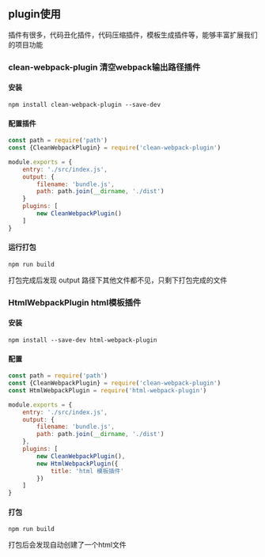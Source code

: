 ## plugin使用
插件有很多，代码丑化插件，代码压缩插件，模板生成插件等，能够丰富扩展我们的项目功能

### clean-webpack-plugin 清空webpack输出路径插件

#### 安装
```
npm install clean-webpack-plugin --save-dev
```

#### 配置插件
```js
const path = require('path')
const {CleanWebpackPlugin} = require('clean-webpack-plugin')

module.exports = {
    entry: './src/index.js',
    output: {
        filename: 'bundle.js',
        path: path.join(__dirname, './dist')
    }
    plugins: [
        new CleanWebpackPlugin()
    ]
}
```

#### 运行打包
```
npm run build
```
打包完成后发现 output 路径下其他文件都不见，只剩下打包完成的文件

### HtmlWebpackPlugin html模板插件

#### 安装
```
npm install --save-dev html-webpack-plugin
```

#### 配置
```js
const path = require('path')
const {CleanWebpackPlugin} = require('clean-webpack-plugin')
const HtmlWebpackPlugin = require('html-webpack-plugin')

module.exports = {
    entry: './src/index.js',
    output: {
        filename: 'bundle.js',
        path: path.join(__dirname, './dist')
    },
    plugins: [
        new CleanWebpackPlugin(),
        new HtmlWebpackPlugin({
            title: 'html 模板插件'
        })
    ]
}
```

#### 打包
```
npm run build
```
打包后会发现自动创建了一个html文件
